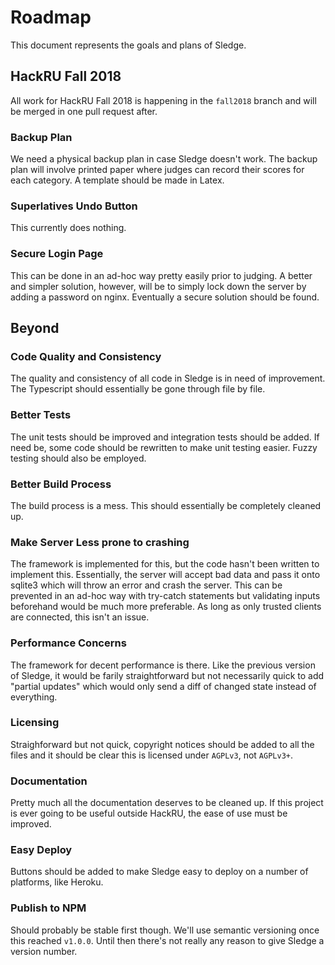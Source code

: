 # Roadmap

This document represents the goals and plans of Sledge.

## HackRU Fall 2018

All work for HackRU Fall 2018 is happening in the `fall2018` branch and will be
merged in one pull request after.

### Backup Plan

We need a physical backup plan in case Sledge doesn't work. The backup plan will
involve printed paper where judges can record their scores for each category. A
template should be made in Latex.

### Superlatives Undo Button

This currently does nothing.

### Secure Login Page

This can be done in an ad-hoc way pretty easily prior to judging. A better and
simpler solution, however, will be to simply lock down the server by adding a
password on nginx. Eventually a secure solution should be found.

## Beyond

### Code Quality and Consistency

The quality and consistency of all code in Sledge is in need of improvement. The
Typescript should essentially be gone through file by file.

### Better Tests

The unit tests should be improved and integration tests should be added. If need
be, some code should be rewritten to make unit testing easier. Fuzzy testing
should also be employed.

### Better Build Process

The build process is a mess. This should essentially be completely cleaned up.

### Make Server Less prone to crashing

The framework is implemented for this, but the code hasn't been written to
implement this. Essentially, the server will accept bad data and pass it onto
sqlite3 which will throw an error and crash the server. This can be prevented in
an ad-hoc way with try-catch statements but validating inputs beforehand would
be much more preferable. As long as only trusted clients are connected, this
isn't an issue.

### Performance Concerns

The framework for decent performance is there. Like the previous version of
Sledge, it would be farily straightforward but not necessarily quick to add
"partial updates" which would only send a diff of changed state instead of
everything.

### Licensing

Straighforward but not quick, copyright notices should be added to all the files
and it should be clear this is licensed under `AGPLv3`, not `AGPLv3+`.

### Documentation

Pretty much all the documentation deserves to be cleaned up. If this project is
ever going to be useful outside HackRU, the ease of use must be improved.

### Easy Deploy

Buttons should be added to make Sledge easy to deploy on a number of platforms,
like Heroku.

### Publish to NPM

Should probably be stable first though. We'll use semantic versioning once this
reached `v1.0.0`. Until then there's not really any reason to give Sledge a
version number.
